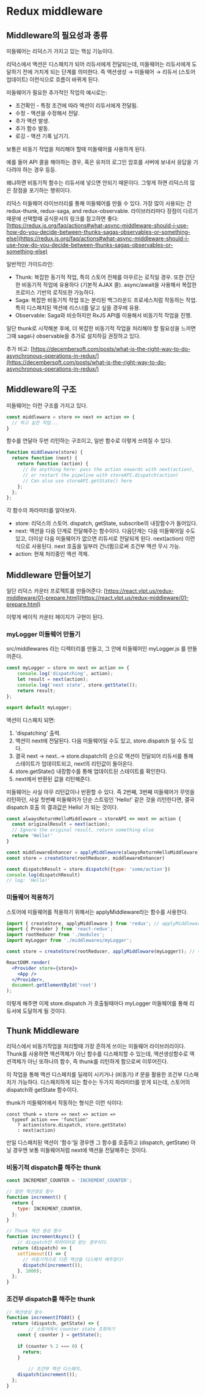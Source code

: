 # Redux middleware

## Middleware의 필요성과 종류

미들웨어는 리덕스가 가지고 있는 핵심 기능이다.

리덕스에서 액션은 디스패치가 되어 리듀서에게 전달되는데, 미들웨어는 리듀서에게 도달하기 전에 거치게 되는 단계를 의미한다. 즉 액션생성 → 미들웨어 → 리듀서 (스토어 업데이트) 이런식으로 흐름이 바뀌게 된다.

미들웨어가 필요한 추가적인 작업의 예시로는:

- 조건확인 - 특정 조건에 따라 액션이 리듀서에게 전달됨.
- 수정 - 액션을 수정해서 전달.
- 추가 액션 발생.
- 추가 함수 발동.
- 로깅 - 액션 기록 남기기.

보통은 비동기 작업을 처리해야 할때 미들웨어를 사용하게 된다. 

예를 들어 API 콜을 해야하는 경우, 혹은 유저의 로그인 암호를 서버에 보내서 응답을 기다려야 하는 경우 등등.

왜냐하면 비동기적 함수는 리듀서에 넣으면 안되기 때문이다. 그렇게 하면 리덕스의 많은 장점을 포기하는 행위이다. 

리덕스 미들웨어 라이브러리를 통해 미들웨어를 만들 수 있다. 가장 많이 사용되는 건 redux-thunk, redux-saga, and redux-observable. 라이브러리마다 장점이 다르기 때문에 선택할때 공식문서의  링크를 참고하면 좋다: [https://redux.js.org/faq/actions#what-async-middleware-should-i-use-how-do-you-decide-between-thunks-sagas-observables-or-something-else](https://redux.js.org/faq/actions#what-async-middleware-should-i-use-how-do-you-decide-between-thunks-sagas-observables-or-something-else)

일반적인 가이드라인:

- Thunk: 복잡한 동기적 작업, 특히 스토어 전체를 아우르는 로직일 경우. 또한 간단한 비동기적 작업에 유용하다 (기본적 AJAX 콜). async/await을 사용해서 복잡한 프로미스 기반의 로직또한 가능하다.
- Saga: 복잡한 비동기적 작업 또는 분리된 백그라운드 프로세스처럼 작동하는 작업. 특히 디스패치된 액션에 리스너를 달고 싶을 경우에 유용.
- Observable: Saga와 비슷하지만 RxJS API를 이용해서 비동기적 작업을 진행.

일단 thunk로 시작해본 후에, 더 복잡한 비동기적 작업을 처리해야 할 필요성을 느끼면 그때 saga나 observable을 추가로 설치하길 권장하고 있다. 

추가 비교: [https://decembersoft.com/posts/what-is-the-right-way-to-do-asynchronous-operations-in-redux/](https://decembersoft.com/posts/what-is-the-right-way-to-do-asynchronous-operations-in-redux/)

## Middleware의 구조

미들웨어는 이런 구조를 가지고 있다. 

```jsx
const middleware = store => next => action => {
  // 하고 싶은 작업...
}
```

함수를 연달아 두번 리턴하는 구조이고, 일반 함수로 이렇게 쓰여질 수 있다.

```jsx
function middleware(store) {
  return function (next) {
    return function (action) {
      // Do anything here: pass the action onwards with next(action),
      // or restart the pipeline with storeAPI.dispatch(action)
      // Can also use storeAPI.getState() here
    };
  };
};
```

각 함수의 파라미터를 알아보자.

- store: 리덕스의 스토어. dispatch, getState, subscribe의 내장함수가 들어있다.
- next: 액션을 다음 단계로 전달해주는 함수이다. 다음단계는 다음 미들웨어일 수도 있고, 더이상 다음 미들웨어가 없으면 리듀서로 전달되게 된다. next(action) 이런식으로 사용된다. next 호출을 일부러 건너뜀으로써 조건부 액션 무시 가능.
- action: 현재 처리중인 액션 객체.

## Middleware 만들어보기

일단 리덕스 카운터 프로젝트를 만들어준다: [https://react.vlpt.us/redux-middleware/01-prepare.html](https://react.vlpt.us/redux-middleware/01-prepare.html)

[](image1)

[](image2)

이렇게 베이직 카운터 페이지가 구현이 된다.

### myLogger 미들웨어 만들기

src/middlewares 라는 디렉터리를 만들고, 그 안에 미들웨어인 myLogger.js 를 만들어준다.

```jsx
const myLogger = store => next => action => {
    console.log('dispatching', action);
    let result = next(action);
    console.log('next state', store.getState());
    return result;
};

export default myLogger;
```

액션이 디스패치 되면:

1. 'dispatching' 출력.
2. 액션이 next에 전달된다. 다음 미들웨어일 수도 있고, store.dispatch 일 수도 있다.
3. 결국 next → next..→ store.dispatch의 순으로 액션이 전달되어 리듀서를 통해 스테이트가 업데이트되고, next의 리턴값이 돌아온다.
4. store.getState() 내장함수를 통해 업데이트된 스테이트를 확인한다.
5. next에서 반환된 값을 리턴해준다.

미들웨어는 사실 아무 리턴값이나 반환할 수 있다. 즉 2번째, 3번째 미들웨어가 무엇을 리턴하던, 사실 첫번째 미들웨어가 단순 스트링인 'Hello!' 같은 것을 리턴한다면, 결국 dispatch 호출 의 결과값은 Hello! 가 되는 것이다.

```jsx
const alwaysReturnHelloMiddleware = storeAPI => next => action {
  const originalResult = next(action);
  // Ignore the original result, return something else
  return 'Hello!'
}

const middlewareEnhancer = applyMiddleware(alwaysReturnHelloMiddleware)
const store = createStore(rootReducer, middlewareEnhancer)

const dispatchResult = store.dispatch({type: 'some/action'})
console.log(dispatchResult)
// log: 'Hello!'
```

### 미들웨어 적용하기

스토어에 미들웨어를 적용하기 위해서는 applyMiddleware라는 함수를 사용한다.

```jsx
import { createStore, applyMiddleware } from 'redux'; // applyMiddleware
import { Provider } from 'react-redux';
import rootReducer from './modules';
import myLogger from './middlewares/myLogger';

const store = createStore(rootReducer, applyMiddleware(myLogger)); // 여러개의 미들웨어를 체인하고 싶을땐 다 인자에 넣어주면 된다. myLogger, myLogger2, myLogger3..

ReactDOM.render(
  <Provider store={store}>
    <App />
  </Provider>,
  document.getElementById('root')
);
```

이렇게 해주면 이제 store.dispatch 가 호출될때마다 myLogger 미들웨어를 통해 리듀서에 도달하게 될 것이다.

## Thunk Middleware

리덕스에서 비동기작업을 처리할때 가장 흔하게 쓰이는 미들웨어 라이브러리이다. Thunk를 사용하면 액션객체가 아닌 함수를 디스패치할 수 있는데, 액션생성함수로 액션객체가 아닌 또하나의 함수, 즉 thunk를 리턴하게 함으로써 이루어진다. 

이 작업을 통해 액션 디스패치를 딜레이 시키거나 (비동기) if 문을 활용한 조건부 디스패치가 가능하다. 디스패치하게 되는 함수는 두가지 파라미터를 받게 되는데, 스토어의 dispatch와 getState 함수이다.

thunk가 미들웨어에서 작동하는 형식은 이런 식이다:

```
const thunk = store => next => action =>
  typeof action === 'function'
    ? action(store.dispatch, store.getState)
    : next(action)
```

만일 디스패치된 액션이 '함수'일 경우엔 그 함수를 호출하고 (dispatch, getState) 아닐 경우엔 보통 미들웨어처럼 next에 액션을 전달해주는 것이다.

### 비동기적 dispatch를 해주는 thunk

```jsx
const INCREMENT_COUNTER = 'INCREMENT_COUNTER';

// 일반 액션생성 함수
function increment() {
  return {
    type: INCREMENT_COUNTER,
  };
}

// Thunk 액션 생성 함수
function incrementAsync() {
	// dispatch만 파라미터로 받는 경우이다.
  return (dispatch) => {
    setTimeout(() => {
      // 비동기적으로 다른 액션을 디스패치 해주었다!
      dispatch(increment());
    }, 1000);
  };
}
```

### 조건부 dispatch를 해주는 thunk

```jsx
// 액션생성 함수
function incrementIfOdd() {
  return (dispatch, getState) => {
		// 스토어에서 counter state 조회하기
    const { counter } = getState();
		
    if (counter % 2 === 0) {
      return;
    }
		
		// 조건부 액션 디스패치.
    dispatch(increment());
  };
}
```